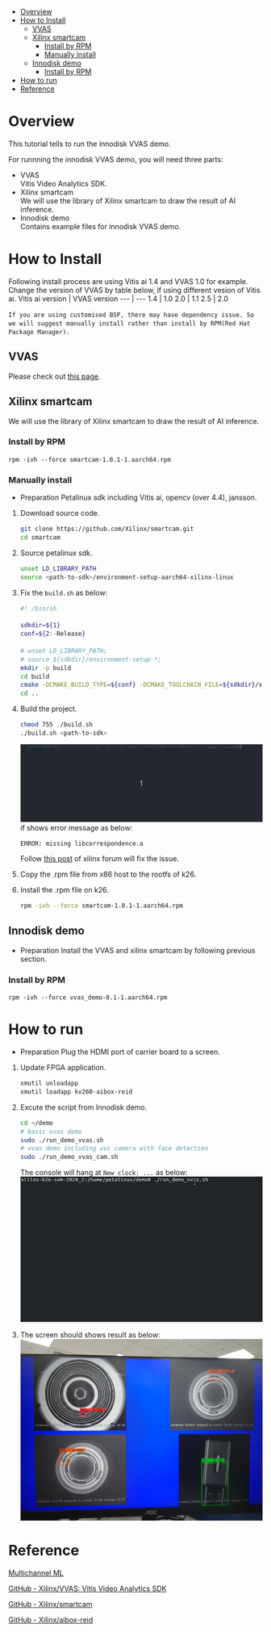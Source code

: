 <!--
 Copyright (c) 2022 Innodisk crop.
 
 This software is released under the MIT License.
 https://opensource.org/licenses/MIT
-->

- [Overview](#overview)
- [How to Install](#how-to-install)
  - [VVAS](#vvas)
  - [Xilinx smartcam](#xilinx-smartcam)
    - [Install by RPM](#install-by-rpm)
    - [Manually install](#manually-install)
  - [Innodisk demo](#innodisk-demo)
    - [Install by RPM](#install-by-rpm-1)
- [How to run](#how-to-run)
- [Reference](#reference)

# Overview
This tutorial tells to run the innodisk VVAS demo.

For runnning the innodisk VVAS demo, you will need three parts:
- VVAS  
  Vitis Video Analytics SDK.
- Xilinx smartcam  
  We will use the library of Xilinx smartcam to draw the result of AI inference.
- Innodisk demo  
  Contains example files for innodisk VVAS demo.

# How to Install
Following install process are using Vitis ai 1.4 and VVAS 1.0 for example. Change the version of VVAS by table below, if using different vesion of Vitis ai.
 Vitis ai version | VVAS version
 --- | --- 
 1.4 | 1.0 
 2.0 | 1.1 
 2.5 | 2.0 

`If you are using customised BSP, there may have dependency issue. So we will suggest manually install rather than install by RPM(Red Hat Package Manager).`
## VVAS
Please check out [this page](../2.Software/VVAS.md).
## Xilinx smartcam
We will use the library of Xilinx smartcam to draw the result of AI inference.
### Install by RPM
```
rpm -ivh --force smartcam-1.0.1-1.aarch64.rpm
```
### Manually install
- Preparation
    Petalinux sdk including Vitis ai, opencv (over 4.4), jansson.
1. Download source code.
    
    ```bash
    git clone https://github.com/Xilinx/smartcam.git
    cd smartcam
    ```
    
2. Source petalinux sdk.
    
    ```bash
    unset LD_LIBRARY_PATH
    source <path-to-sdk>/environment-setup-aarch64-xilinx-linux
    ```
    
3. Fix the `build.sh` as below:
    
    ```bash
    #! /bin/sh
    
    sdkdir=${1}
    conf=${2:-Release}
    
    # unset LD_LIBRARY_PATH;
    # source ${sdkdir}/environment-setup-*;
    mkdir -p build
    cd build
    cmake -DCMAKE_BUILD_TYPE=${conf} -DCMAKE_TOOLCHAIN_FILE=${sdkdir}/sysroots/x86_64-petalinux-linux/usr/share/cmake/OEToolchainConfig.cmake ../ && make -j && make package
    cd ..
    ```
    
4. Build the project.
    
    ```bash
    chmod 755 ./build.sh
    ./build.sh <path-to-sdk>
    ```
    ![vvas_smatrcam_build](fig/vvas_smatrcam_build.gif)
    if shows error message as below:
    ```
    ERROR: missing libcorrespondence.a
    ```
    Follow [this post](https://support.xilinx.com/s/question/0D52E00006mEc4wSAC/building-smartcam-app-error-missing-libcorrespondencea-?language=en_US) of xilinx forum will fix the issue.
    
5. Copy the .rpm file from x86 host to the rootfs of k26.
6. Install the .rpm file on k26.
    
    ```bash
    rpm -ivh --force smartcam-1.0.1-1.aarch64.rpm
    ```
## Innodisk demo
- Preparation
    Install the VVAS and xilinx smartcam by following previous section.
### Install by RPM
```
rpm -ivh --force vvas_demo-0.1-1.aarch64.rpm
```

# How to run
- Preparation
    Plug the HDMI port of carrier board to a screen.

1. Update FPGA application.
    
    ```bash
    xmutil unloadapp
    xmutil loadapp kv260-aibox-reid
    ```
    
2. Excute the script from Innodisk demo.
    
    ```bash
    cd ~/demo
    # basic vvas demo
    sudo ./run_demo_vvas.sh
    # vvas demo including uvc camera with face detection
    sudo ./run_demo_vvas_cam.sh
    ```
    The console will hang at `New clock: ...` as below:
    ![vvas_run](fig/vvas_run.gif)
3. The screen should shows result as below:
   ![vvas_demo](fig/vvas_demo.jpg)


# Reference

[Multichannel ML](https://xilinx.github.io/VVAS/main/build/html/docs/Embedded/Tutorials/MultiChannelML.html)

[GitHub - Xilinx/VVAS: Vitis Video Analytics SDK](https://github.com/Xilinx/VVAS)

[GitHub - Xilinx/smartcam](https://github.com/Xilinx/smartcam)

[GitHub - Xilinx/aibox-reid](https://github.com/Xilinx/aibox-reid)